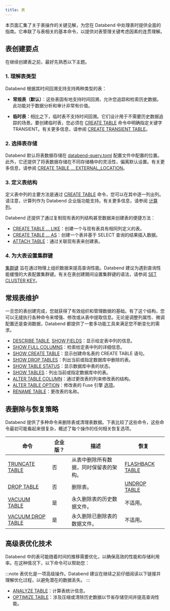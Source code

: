 ```yaml
---
title: 表
---
```


本页面汇集了关于表操作的关键见解，为您在 Databend 中处理表时提供全面的指南。它串联了与表相关的基本命令，以提供对表管理关键考虑因素的连贯理解。

## 表创建要点

在继续创建表之前，最好先熟悉以下主题。

### 1. 理解表类型

Databend 根据其时间回溯支持支持两种类型的表：

- **常规表（默认）**：这些表固有地支持时间回溯，允许您追踪和检索历史数据。此功能对于数据分析和审计非常有价值。

- **临时表**：相比之下，临时表不支持时间回溯。它们设计用于不需要历史数据追踪的场景。要创建临时表，您必须在 [CREATE TABLE](10-ddl-create-table.md) 命令中明确指定关键字 TRANSIENT。有关更多信息，请参阅 [CREATE TRANSIENT TABLE](10-ddl-create-table.md#create-transient-table)。

### 2. 选择表存储

Databend 默认将表数据存储在 [databend-query.toml](https://github.com/databendlabs/databend/blob/main/scripts/distribution/configs/databend-query.toml) 配置文件中配置的位置。此外，它还提供了将表数据存储在不同存储桶中的灵活性，偏离默认设置。有关更多信息，请参阅 [CREATE TABLE ... EXTERNAL_LOCATION](10-ddl-create-table.md#create-table--external_location)。

### 3. 定义表结构

定义表中列的主要方法是通过 [CREATE TABLE](10-ddl-create-table.md#create-table) 命令，您可以在其中逐一列出列。请注意，计算列作为 Databend 企业版功能支持。有关更多信息，请参阅 [计算列](10-ddl-create-table.md#computed-columns)。

Databend 还提供了通过复制现有表的列结构甚至数据来创建表的便捷方法：

- [CREATE TABLE ... LIKE](10-ddl-create-table.md#create-table--like)：创建一个与现有表具有相同列定义的表。
- [CREATE TABLE ... AS](10-ddl-create-table.md#create-table--as)：创建一个表并基于 SELECT 查询的结果插入数据。
- [ATTACH TABLE](92-attach-table.md)：通过关联现有表来创建表。

### 4. 为大表设置集群键

[集群键](../06-clusterkey/index.md) 旨在通过物理上组织数据来提高查询性能。Databend 建议为遇到查询性能缓慢的大表配置集群键。有关在表创建期间设置集群键的语法，请参阅 [SET CLUSTER KEY](../06-clusterkey/dml-set-cluster-key.md)。

## 常规表维护

一旦您的表创建完成，您就获得了有效组织和管理数据的基础。有了这个结构，您可以无缝执行各种命令来增强、修改或从表中提取信息。无论是调整列属性、微调配置还是查询数据，Databend 都提供了一套多功能工具来满足您不断变化的需求。

- [DESCRIBE TABLE](50-describe-table.md), [SHOW FIELDS](show-fields.md)：显示给定表中列的信息。
- [SHOW FULL COLUMNS](show-full-columns.md)：检索给定表中列的详细信息。
- [SHOW CREATE TABLE](show-create-table.md)：显示创建命名表的 CREATE TABLE 语句。
- [SHOW DROP TABLES](show-drop-tables.md)：列出当前或指定数据库中删除的表。
- [SHOW TABLE STATUS](show-table-status.md)：显示数据库中表的状态。
- [SHOW TABLES](show-tables.md)：列出当前或指定数据库中的表。
- [ALTER TABLE COLUMN](90-alter-table-column.md)：通过更改表的列来修改表的结构。
- [ALTER TABLE OPTION](90-alter-table-option.md)：修改表的 Fuse 引擎 [选项](../../../00-sql-reference/30-table-engines/00-fuse.md#options)。
- [RENAME TABLE](30-ddl-rename-table.md)：更改表的名称。

## 表删除与恢复策略

Databend 提供了多种命令来删除表或清理表数据。下表比较了这些命令，这些命令最初可能看起来很复杂，概述了每个操作的任何相关恢复选项。

| 命令                                      | 企业版？ | 描述                                                        | 恢复                                 |
| -------------------------------------------- | ------------------- | ------------------------------------------------------------------ | ---------------------------------------- |
| [TRUNCATE TABLE](40-ddl-truncate-table.md)   | 否                  | 从表中删除所有数据，同时保留表的架构。 | [FLASHBACK TABLE](70-flashback-table.md) |
| [DROP TABLE](20-ddl-drop-table.md)           | 否                  | 删除表。                                                   | [UNDROP TABLE](21-ddl-undrop-table.md)   |
| [VACUUM TABLE](91-vacuum-table.md)           | 是                 | 永久删除表的历史数据文件。              | 不适用。                          |
| [VACUUM DROP TABLE](91-vacuum-drop-table.md) | 是                 | 永久删除已删除表的数据文件。                  | 不适用。                          |

## 高级表优化技术

Databend 中的表可能随着时间的推移需要优化，以确保高效的性能和存储利用率。在这种情况下，以下命令可以帮助您：

:::note
表优化是一项高级操作。Databend 建议在继续之前仔细阅读以下链接并理解优化过程，以避免潜在的数据丢失。
:::

- [ANALYZE TABLE](80-analyze-table.md)：计算表统计信息。
- [OPTIMIZE TABLE](60-optimize-table.md)：涉及压缩或清除历史数据以节省存储空间并提高查询性能。